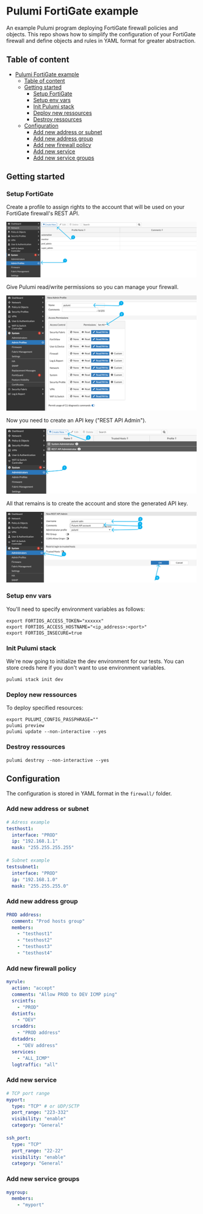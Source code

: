 # Pulumi FortiGate example

An example Pulumi program deploying FortiGate firewall policies and objects.
This repo shows how to simplify the configuration of your FortiGate firewall and define objects and rules in YAML format for greater abstraction.

## Table of content


<!-- @import "[TOC]" {cmd="toc" depthFrom=1 depthTo=6 orderedList=false} -->

<!-- code_chunk_output -->

- [Pulumi FortiGate example](#pulumi-fortigate-example)
  - [Table of content](#table-of-content)
  - [Getting started](#getting-started)
    - [Setup FortiGate](#setup-fortigate)
    - [Setup env vars](#setup-env-vars)
    - [Init Pulumi stack](#init-pulumi-stack)
    - [Deploy new ressources](#deploy-new-ressources)
    - [Destroy ressources](#destroy-ressources)
  - [Configuration](#configuration)
    - [Add new address or subnet](#add-new-address-or-subnet)
    - [Add new address group](#add-new-address-group)
    - [Add new firewall policy](#add-new-firewall-policy)
    - [Add new service](#add-new-service)
    - [Add new service groups](#add-new-service-groups)

<!-- /code_chunk_output -->



## Getting started

### Setup FortiGate

Create a profile to assign rights to the account that will be used on your FortiGate firewall's REST API.

![](static/img/SCR-20231105-ii1.png)

Give Pulumi read/write permissions so you can manage your firewall.

![](static/img/SCR-20231105-ik3.png)

Now you need to create an API key ("REST API Admin").

![](static/img/SCR-20231105-ilr.png)

All that remains is to create the account and store the generated API key.

![](static/img/SCR-20231105-inv.png)

### Setup env vars

You'll need to specify environment variables as follows: 

```
export FORTIOS_ACCESS_TOKEN="xxxxxx"
export FORTIOS_ACCESS_HOSTNAME="<ip_address>:<port>"
export FORTIOS_INSECURE=true
```

### Init Pulumi stack

We're now going to initialize the dev environment for our tests. You can store creds here if you don't want to use environment variables.

```
pulumi stack init dev
```

### Deploy new ressources

To deploy specified resources:

```
export PULUMI_CONFIG_PASSPHRASE=""
pulumi preview
pulumi update --non-interactive --yes
```

### Destroy ressources

```
pulumi destroy --non-interactive --yes
```

## Configuration

The configuration is stored in YAML format in the `firewall/` folder.

### Add new address or subnet

```yaml
# Adress example
testhost1:
  interface: "PROD"
  ip: "192.168.1.1"
  mask: "255.255.255.255"

# Subnet example
testsubnet1:
  interface: "PROD"
  ip: "192.168.1.0"
  mask: "255.255.255.0"
```

### Add new address group

```yaml
PROD address:
  comment: "Prod hosts group"
  members:
    - "testhost1"
    - "testhost2"
    - "testhost3"
    - "testhost4"
```

### Add new firewall policy

```yaml
myrule:
  action: "accept"
  comments: "Allow PROD to DEV ICMP ping"
  srcintfs: 
    - "PROD"
  dstintfs: 
    - "DEV"
  srcaddrs: 
    - "PROD address"
  dstaddrs: 
    - "DEV address"
  services: 
    - "ALL_ICMP"
  logtraffic: "all"
```

### Add new service

```yaml
# TCP port range
myport:
  type: "TCP" # or UDP/SCTP
  port_range: "223-332"
  visibility: "enable"
  category: "General"

ssh_port:
  type: "TCP"
  port_range: "22-22"
  visibility: "enable"
  category: "General"
```

### Add new service groups

```yaml
mygroup:
  members: 
    - "myport"
```
